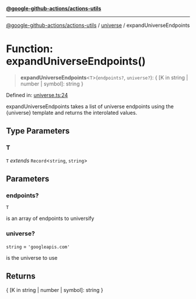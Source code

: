 [**@google-github-actions/actions-utils**](../../README.md)

***

[@google-github-actions/actions-utils](../../modules.md) / [universe](../README.md) / expandUniverseEndpoints

# Function: expandUniverseEndpoints()

> **expandUniverseEndpoints**\<`T`\>(`endpoints?`, `universe?`): \{ \[K in string \| number \| symbol\]: string \}

Defined in: [universe.ts:24](https://github.com/google-github-actions/actions-utils/blob/main/src/universe.ts#L24)

expandUniverseEndpoints takes a list of universe endpoints using the
{universe} template and returns the interolated values.

## Type Parameters

### T

`T` *extends* `Record`\<`string`, `string`\>

## Parameters

### endpoints?

`T`

is an array of endpoints to universify

### universe?

`string` = `'googleapis.com'`

is the universe to use

## Returns

\{ \[K in string \| number \| symbol\]: string \}
